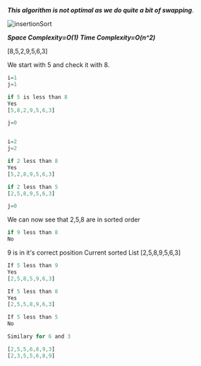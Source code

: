 **_This algorithm is not optimal as we do quite a bit of swapping_**.

![insertionSort](https://user-images.githubusercontent.com/15992276/57644117-6bbc9080-7589-11e9-8fad-301a59e01d7f.JPG)

**_Space Complexity=O(1)_**
**_Time Complexity=O(n^2)_**

[8,5,2,9,5,6,3]

We start with 5 and check it with 8.

```javascript
i=1
j=1

if 5 is less than 8
Yes
[5,8,2,9,5,6,3]

j=0

```

```javascript

i=2
j=2

if 2 less than 8
Yes
[5,2,8,9,5,6,3]

if 2 less than 5
[2,5,8,9,5,6,3]

j=0

```

We can now see that 2,5,8 are in sorted order

```javascript
if 9 less than 8
No
```

9 is in it's correct position
Current sorted List
[2,5,8,9,5,6,3]

```javascript
If 5 less than 9
Yes
[2,5,8,5,9,6,3]

If 5 less than 8
Yes
[2,5,5,8,9,6,3]

If 5 less than 5
No
```

```javascript
Similary for 6 and 3

[2,5,5,6,8,9,3]
[2,3,5,5,6,8,9]

```
